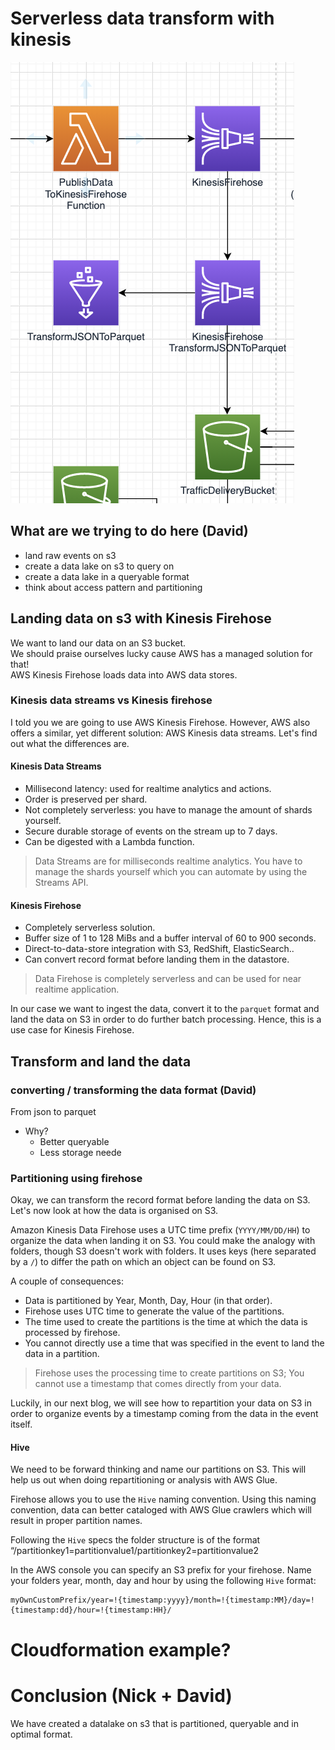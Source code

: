 # Serverless data transform with kinesis

![architecture](./img/architecture.png)

## What are we trying to do here (David)

- land raw events on s3
- create a data lake on s3 to query on
- create a data lake in a queryable format
- think about access pattern and partitioning

## Landing data on s3 with Kinesis Firehose

We want to land our data on an S3 bucket.  
We should praise ourselves lucky cause AWS has a managed solution for that!  
AWS Kinesis Firehose loads data into AWS data stores.

### Kinesis data streams vs Kinesis firehose
I told you we are going to use AWS Kinesis Firehose. 
However, AWS also offers a similar, yet different solution: AWS Kinesis data streams. 
Let's find out what the differences are.

#### Kinesis Data Streams
- Millisecond latency: used for realtime analytics and actions.
- Order is preserved per shard.
- Not completely serverless: you have to manage the amount of shards yourself.
- Secure durable storage of events on the stream up to 7 days.
- Can be digested with a Lambda function.

> Data Streams are for milliseconds realtime analytics.
> You have to manage the shards yourself which you can automate by using the Streams API.

#### Kinesis Firehose
- Completely serverless solution.
- Buffer size of 1 to 128 MiBs and a buffer interval of 60 to 900 seconds.
- Direct-to-data-store integration with S3, RedShift, ElasticSearch..
- Can convert record format before landing them in the datastore.

> Data Firehose is completely serverless and can be used for near realtime application. 

In our case we want to ingest the data, convert it to the `parquet` format and land the data on S3 in order to do further batch processing.
Hence, this is a use case for Kinesis Firehose.

## Transform and land the data

### converting / transforming the data format (David)

From json to parquet

- Why?
  - Better queryable
  - Less storage neede

### Partitioning using firehose
Okay, we can transform the record format before landing the data on S3.  
Let's now look at how the data is organised on S3.

Amazon Kinesis Data Firehose uses a UTC time prefix (`YYYY/MM/DD/HH`) to organize the data when landing it on S3.
You could make the analogy with folders, though S3 doesn't work with folders.
It uses keys (here separated by a `/`) to differ the path on which an object can be found on S3.

A couple of consequences:
- Data is partitioned by Year, Month, Day, Hour (in that order).
- Firehose uses UTC time to generate the value of the partitions.
- The time used to create the partitions is the time at which the data is processed by firehose.
- You cannot directly use a time that was specified in the event to land the data in a partition.

> Firehose uses the processing time to create partitions on S3; You cannot use a timestamp that comes directly from your data.

Luckily, in our next blog, we will see how to repartition your data on S3 in order to organize events by a timestamp coming from the data in the event itself.

#### Hive
We need to be forward thinking and name our partitions on S3.
This will help us out when doing repartitioning or analysis with AWS Glue.

Firehose allows you to use the `Hive` naming convention.
Using this naming convention, data can better cataloged with AWS Glue crawlers which will result in proper partition names.

Following the `Hive` specs the folder structure is of the format “/partitionkey1=partitionvalue1/partitionkey2=partitionvalue2

In the AWS console you can specify an S3 prefix for your firehose.
Name your folders year, month, day and hour by using the following `Hive` format:
```
myOwnCustomPrefix/year=!{timestamp:yyyy}/month=!{timestamp:MM}/day=!{timestamp:dd}/hour=!{timestamp:HH}/
```


# Cloudformation example?

# Conclusion (Nick + David)

We have created a datalake on s3 that is partitioned, queryable and in optimal format.
